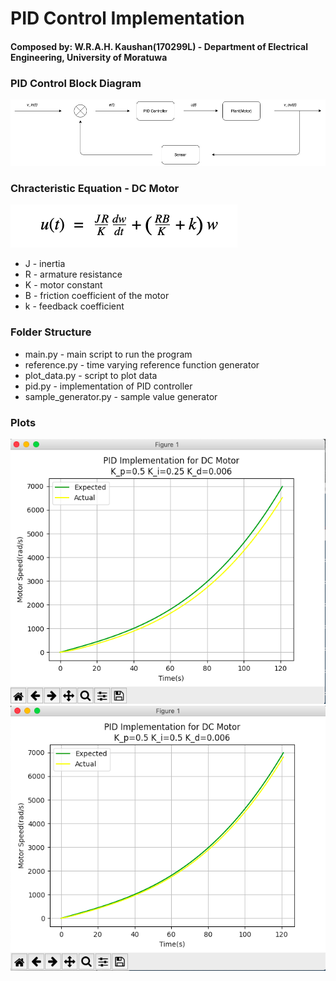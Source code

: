 # PID Control Implementation
#### Composed by: W.R.A.H. Kaushan(170299L) - Department of Electrical Engineering, University of Moratuwa

### PID Control Block Diagram
![pid block diagram](assets/pid-block-diagram.jpg)

### Chracteristic Equation - DC Motor
![dc motor](assets/dc-motor.png)

- J - inertia
- R - armature resistance
- K - motor constant
- B - friction coefficient of the motor
- k - feedback coefficient

### Folder Structure
- main.py - main script to run the program
- reference.py - time varying reference function generator
- plot_data.py - script to plot data
- pid.py - implementation of PID controller
- sample_generator.py - sample value generator

### Plots
![filtered data plot 1](assets/plot-1.png)
![filtered data plot 2](assets/plot-2.png)